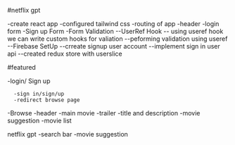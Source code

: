 #netflix gpt

-create react app
-configured tailwind css
-routing of app
-header
-login form
-Sign up Form
-Form Validation
--UserRef Hook
-- using useref hook we can write custom hooks for valiation 
--peforming validation using useref
--Firebase SetUp
--crreate signup user account
--implement sign in user api
--created  redux store with userslice


#featured

-login/ Sign up

      -sign in/sign/up
      -redirect browse page

-Browse
  -header
  -main movie
   -trailer
   -title and description
   -movie suggestion
      -movie list   

netflix gpt
    -search bar
    -movie suggestion

